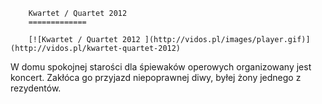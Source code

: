
        Kwartet / Quartet 2012 
        =============
        
        [![Kwartet / Quartet 2012 ](http://vidos.pl/images/player.gif)](http://vidos.pl/kwartet-quartet-2012)
        
        
 W domu spokojnej starości dla śpiewaków operowych organizowany jest koncert. Zakłóca go przyjazd niepoprawnej diwy, byłej żony jednego z rezydentów.
    